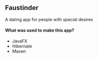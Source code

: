 ## Faustinder
A dating app for people with special desires

#### What was used to make this app?
  * JavaFX
  * Hibernate
  * Maven

